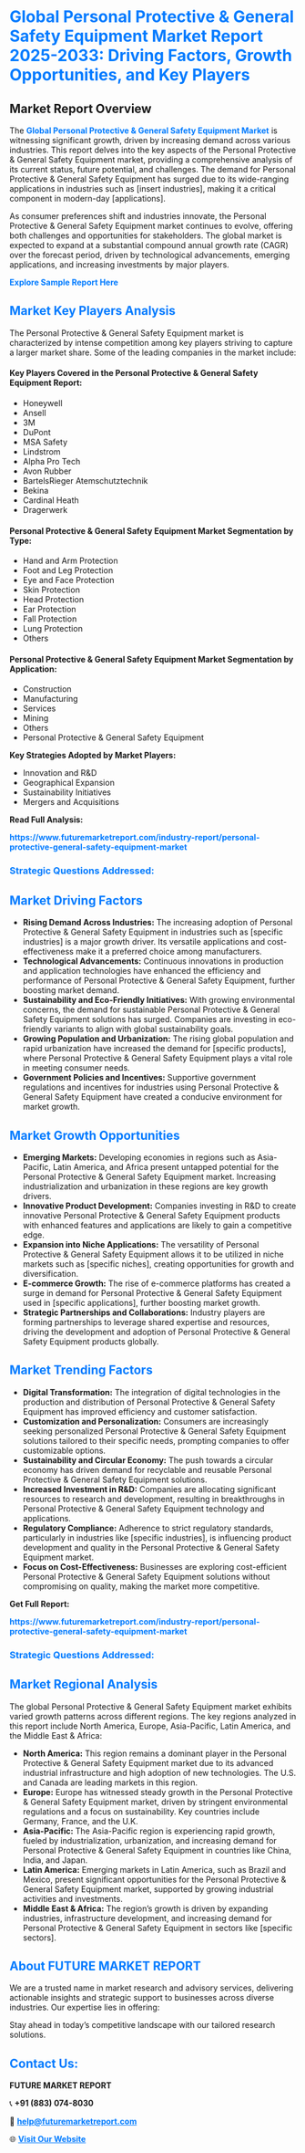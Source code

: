 <h1 style="color: #007BFF;">Global Personal Protective & General Safety Equipment Market Report 2025-2033: Driving Factors, Growth Opportunities, and Key Players</h1>

<section id="overview">
<h2>Market Report Overview</h2>
<p>The <a href="https://www.futuremarketreport.com/industry-report/personal-protective-general-safety-equipment-market" style="color: #007BFF; text-decoration: none;"><strong>Global Personal Protective & General Safety Equipment Market</strong></a> is witnessing significant growth, driven by increasing demand across various industries. This report delves into the key aspects of the Personal Protective & General Safety Equipment market, providing a comprehensive analysis of its current status, future potential, and challenges. The demand for Personal Protective & General Safety Equipment has surged due to its wide-ranging applications in industries such as [insert industries], making it a critical component in modern-day [applications].</p>
<p>As consumer preferences shift and industries innovate, the Personal Protective & General Safety Equipment market continues to evolve, offering both challenges and opportunities for stakeholders. The global market is expected to expand at a substantial compound annual growth rate (CAGR) over the forecast period, driven by technological advancements, emerging applications, and increasing investments by major players.</p>
</section>

<section id="overview">
<p><a href="https://www.futuremarketreport.com/request-sample/reportId=112379" style="color: #007BFF; text-decoration: none;"><strong>Explore Sample Report Here</strong></a></p>
</section>

<section id="key-players">
<h2 style="color: #007BFF;">Market Key Players Analysis</h2>
<p>The Personal Protective & General Safety Equipment market is characterized by intense competition among key players striving to capture a larger market share. Some of the leading companies in the market include:</p>
<h4>Key Players Covered in the Personal Protective & General Safety Equipment Report:</h4>
<ul><li>Honeywell</li><li>Ansell</li><li>3M</li><li>DuPont</li><li>MSA Safety</li><li>Lindstrom</li><li>Alpha Pro Tech</li><li>Avon Rubber</li><li>BartelsRieger Atemschutztechnik</li><li>Bekina</li><li>Cardinal Heath</li><li>Dragerwerk</li></ul>
<h4>Personal Protective & General Safety Equipment Market Segmentation by Type:</h4>
<ul><li>Hand and Arm Protection</li><li>Foot and Leg Protection</li><li>Eye and Face Protection</li><li>Skin Protection</li><li>Head Protection</li><li>Ear Protection</li><li>Fall Protection</li><li>Lung Protection</li><li>Others</li></ul>

<h4>Personal Protective & General Safety Equipment Market Segmentation by Application:</h4>
<ul><li>Construction</li><li>Manufacturing</li><li>Services</li><li>Mining</li><li>Others</li><li>Personal Protective &amp; General Safety Equipment</li></ul>
<p><strong>Key Strategies Adopted by Market Players:</strong></p>
<ul>
<li>Innovation and R&D</li>
<li>Geographical Expansion</li>
<li>Sustainability Initiatives</li>
<li>Mergers and Acquisitions</li>
</ul>
</section>

<section>
<p><strong>Read Full Analysis: </strong></p><a href="https://www.futuremarketreport.com/industry-report/personal-protective-general-safety-equipment-market" style="color: #007BFF; text-decoration: none;"><strong>https://www.futuremarketreport.com/industry-report/personal-protective-general-safety-equipment-market</strong></a>
<h3 style="color: #007BFF;">Strategic Questions Addressed:</h3>
</section>

<section id="driving-factors">
<h2 style="color: #007BFF;">Market Driving Factors</h2>
<ul>
<li><strong>Rising Demand Across Industries:</strong> The increasing adoption of Personal Protective & General Safety Equipment in industries such as [specific industries] is a major growth driver. Its versatile applications and cost-effectiveness make it a preferred choice among manufacturers.</li>
<li><strong>Technological Advancements:</strong> Continuous innovations in production and application technologies have enhanced the efficiency and performance of Personal Protective & General Safety Equipment, further boosting market demand.</li>
<li><strong>Sustainability and Eco-Friendly Initiatives:</strong> With growing environmental concerns, the demand for sustainable Personal Protective & General Safety Equipment solutions has surged. Companies are investing in eco-friendly variants to align with global sustainability goals.</li>
<li><strong>Growing Population and Urbanization:</strong> The rising global population and rapid urbanization have increased the demand for [specific products], where Personal Protective & General Safety Equipment plays a vital role in meeting consumer needs.</li>
<li><strong>Government Policies and Incentives:</strong> Supportive government regulations and incentives for industries using Personal Protective & General Safety Equipment have created a conducive environment for market growth.</li>
</ul>
</section>

<section id="growth-opportunities">
<h2 style="color: #007BFF;">Market Growth Opportunities</h2>
<ul>
<li><strong>Emerging Markets:</strong> Developing economies in regions such as Asia-Pacific, Latin America, and Africa present untapped potential for the Personal Protective & General Safety Equipment market. Increasing industrialization and urbanization in these regions are key growth drivers.</li>
<li><strong>Innovative Product Development:</strong> Companies investing in R&D to create innovative Personal Protective & General Safety Equipment products with enhanced features and applications are likely to gain a competitive edge.</li>
<li><strong>Expansion into Niche Applications:</strong> The versatility of Personal Protective & General Safety Equipment allows it to be utilized in niche markets such as [specific niches], creating opportunities for growth and diversification.</li>
<li><strong>E-commerce Growth:</strong> The rise of e-commerce platforms has created a surge in demand for Personal Protective & General Safety Equipment used in [specific applications], further boosting market growth.</li>
<li><strong>Strategic Partnerships and Collaborations:</strong> Industry players are forming partnerships to leverage shared expertise and resources, driving the development and adoption of Personal Protective & General Safety Equipment products globally.</li>
</ul>
</section>

<section id="trending-factors">
<h2 style="color: #007BFF;">Market Trending Factors</h2>
<ul>
<li><strong>Digital Transformation:</strong> The integration of digital technologies in the production and distribution of Personal Protective & General Safety Equipment has improved efficiency and customer satisfaction.</li>
<li><strong>Customization and Personalization:</strong> Consumers are increasingly seeking personalized Personal Protective & General Safety Equipment solutions tailored to their specific needs, prompting companies to offer customizable options.</li>
<li><strong>Sustainability and Circular Economy:</strong> The push towards a circular economy has driven demand for recyclable and reusable Personal Protective & General Safety Equipment solutions.</li>
<li><strong>Increased Investment in R&D:</strong> Companies are allocating significant resources to research and development, resulting in breakthroughs in Personal Protective & General Safety Equipment technology and applications.</li>
<li><strong>Regulatory Compliance:</strong> Adherence to strict regulatory standards, particularly in industries like [specific industries], is influencing product development and quality in the Personal Protective & General Safety Equipment market.</li>
<li><strong>Focus on Cost-Effectiveness:</strong> Businesses are exploring cost-efficient Personal Protective & General Safety Equipment solutions without compromising on quality, making the market more competitive.</li>
</ul>
</section>

<section>
<p><strong>Get Full Report: </strong></p><a href="https://www.futuremarketreport.com/industry-report/personal-protective-general-safety-equipment-market" style="color: #007BFF; text-decoration: none;"><strong>https://www.futuremarketreport.com/industry-report/personal-protective-general-safety-equipment-market</strong></a>
<h3 style="color: #007BFF;">Strategic Questions Addressed:</h3>
</section>


<section id="regional-analysis">
<h2 style="color: #007BFF;">Market Regional Analysis</h2>
<p>The global Personal Protective & General Safety Equipment market exhibits varied growth patterns across different regions. The key regions analyzed in this report include North America, Europe, Asia-Pacific, Latin America, and the Middle East & Africa:</p>
<ul>
<li><strong>North America:</strong> This region remains a dominant player in the Personal Protective & General Safety Equipment market due to its advanced industrial infrastructure and high adoption of new technologies. The U.S. and Canada are leading markets in this region.</li>
<li><strong>Europe:</strong> Europe has witnessed steady growth in the Personal Protective & General Safety Equipment market, driven by stringent environmental regulations and a focus on sustainability. Key countries include Germany, France, and the U.K.</li>
<li><strong>Asia-Pacific:</strong> The Asia-Pacific region is experiencing rapid growth, fueled by industrialization, urbanization, and increasing demand for Personal Protective & General Safety Equipment in countries like China, India, and Japan.</li>
<li><strong>Latin America:</strong> Emerging markets in Latin America, such as Brazil and Mexico, present significant opportunities for the Personal Protective & General Safety Equipment market, supported by growing industrial activities and investments.</li>
<li><strong>Middle East & Africa:</strong> The region’s growth is driven by expanding industries, infrastructure development, and increasing demand for Personal Protective & General Safety Equipment in sectors like [specific sectors].</li>
</ul>
</section>

<footer>
<h2 style="color: #007BFF;">About FUTURE MARKET REPORT</h2>
<p>We are a trusted name in market research and advisory services, delivering actionable insights and strategic support to businesses across diverse industries. Our expertise lies in offering:</p>

<p>Stay ahead in today’s competitive landscape with our tailored research solutions.</p>

<h2 style="color: #007BFF;">Contact Us:</h2>
<p><strong>FUTURE MARKET REPORT</strong></p>
<p>📞 <strong>+91 (883) 074-8030</strong></p>
<p>📧 <strong><a href="mailto:help@futuremarketreport.com" style="color: #007BFF;">help@futuremarketreport.com</a></strong></p>
<p>🌐 <strong><a href="https://www.futuremarketreport.com/" style="color: #007BFF;">Visit Our Website</a></strong></p>
</footer>